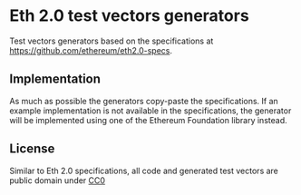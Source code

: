 # Eth 2.0 test vectors generators

Test vectors generators based on the specifications at https://github.com/ethereum/eth2.0-specs.

## Implementation

As much as possible the generators copy-paste the specifications. If an example implementation
is not available in the specifications, the generator will be implemented using one of the
Ethereum Foundation library instead.

## License

Similar to Eth 2.0 specifications, all code and generated test vectors
are public domain under [CC0](https://creativecommons.org/publicdomain/zero/1.0/)
